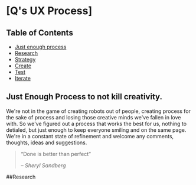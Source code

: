 # [Q's UX Process]

## Table of Contents

* [Just enough process](#just-enough-process-to-not-kill-creativity)
* [Research](#research)
* [Strategy](#strategy)
* [Create](#create)
* [Test](#test)
* [Iterate](#iterate)

## Just Enough Process to not kill creativity.

We're not in the game of creating robots out of people, creating process for the sake of process and losing those creative minds we've fallen in love with. So we've figured out a process that works the best for us, nothing to detialed, but just enough to keep everyone smiling and on the same page. We're in a constant state of refinement and welcome any comments, thoughts, ideas and suggestions. 

<blockquote>
    <p>“Done is better than perfect”</p>
    <cite>– Sheryl Sandberg</cite>
</blockquote>

##Research
